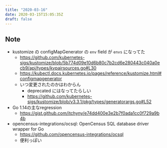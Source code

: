 ```yaml
---
title: "2020-03-16"
date: 2020-03-15T15:05:35Z
draft: false
---
```


## Note

* kustomize の configMapGenerator の `env` field が `envs` になってた
  * https://github.com/kubernetes-sigs/kustomize/blob/5b774d09e10d6b80c7b2cd6e280443c040a0ecb9/api/types/kvpairsources.go#L30
  * https://kubectl.docs.kubernetes.io/pages/reference/kustomize.html#configmapgenerator
  * いつ変更されたのかはわからん
    * deprecated にはなってたらしい
    * https://github.com/kubernetes-sigs/kustomize/blob/v3.3.1/pkg/types/generatorargs.go#L52
* Go 1.14の主なregression
  * https://gist.github.com/itchyny/e74dd400e3e2b7f0ada1cc0f729a9b4b
* opencensus-integrations/ocsql: OpenCensus SQL database driver wrapper for Go
  * https://github.com/opencensus-integrations/ocsql
  * 便利っぽい
